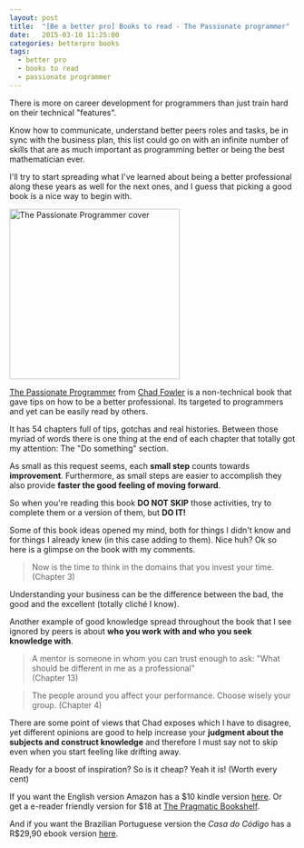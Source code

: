 ```yaml
---
layout: post
title:  "[Be a better pro] Books to read - The Passionate programmer"
date:   2015-03-10 11:25:00
categories: betterpro books
tags:
  - better pro
  - books to read
  - passionate programmer
---
```


There is more on career development for programmers than just train hard on their technical "features".

Know how to communicate, understand better peers roles and tasks, be in sync with the business plan, this list could go on with an infinite number of skills that are as much important as programming better or being the best mathematician ever.

I'll try to start spreading what I've learned about being a better professional along these years as well for the next ones, and I guess that picking a good book is a nice way to begin with.

<img src="http://ecx.images-amazon.com/images/I/71p12ZrrSyL.jpg" alt="The Passionate Programmer cover" style="width: 300px;"/>

[The Passionate Programmer](https://pragprog.com/book/cfcar2/the-passionate-programmer) from [Chad Fowler](http://chadfowler.com/) is a non-technical book that gave tips on how to be a better professional. Its targeted to programmers and yet can be easily read by others.

It has 54 chapters full of tips, gotchas and real histories. Between those myriad of words there is one thing at the end of each chapter that totally got my attention: The "Do something" section.

As small as this request seems, each **small step** counts towards **improvement**. Furthermore, as small steps are easier to accomplish they also provide **faster the good feeling of moving forward**.

So when you're reading this book **DO NOT SKIP** those activities, try to complete them or a version of them, but **DO IT!**

Some of this book ideas opened my mind, both for things I didn't know and for things I already knew (in this case adding to them). Nice huh? Ok so here is a glimpse on the book with my comments.

> Now is the time to think in the domains that you invest your time.  
(Chapter 3)

Understanding your business can be the difference between the bad, the good and the excellent (totally cliché I know).

Another example of good knowledge spread throughout the book that I see ignored by peers is about **who you work with and who you seek knowledge with**.

> A mentor is someone in whom you can trust enough to ask: "What should be different in me as a professional"  
(Chapter 13)

> The people around you affect your performance. Choose wisely your group.
(Chapter 4)

There are some point of views that Chad exposes which I have to disagree, yet different opinions are good to help increase your **judgment about the subjects and construct knowledge** and therefore I must say not to skip even when you start feeling like drifting away.

Ready for a boost of inspiration? So is it cheap? Yeah it is! (Worth every cent)

If you want the English version Amazon has a $10 kindle version [here](http://www.amazon.com/The-Passionate-Programmer-Remarkable-Development/dp/1934356344). Or get a e-reader friendly version for $18 at [The Pragmatic Bookshelf](https://pragprog.com/book/cfcar2/the-passionate-programmer).

And if you want the Brazilian Portuguese  version the *Casa do Código* has a R$29,90 ebook version [here](http://www.casadocodigo.com.br/products/livro-programador-apaixonado).
